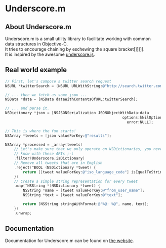 # Underscore.m

## About Underscore.m

Underscore.m is a small utility library to facilitate working with common data structures in Objective-C.  
It tries to encourage chaining by eschewing the square bracket]]]]]].  
It is inspired by the awesome [underscore.js][js].

[js]: http://documentcloud.github.com/underscore

## Real world example

```objective-c
// First, let's compose a twitter search request
NSURL *twitterSearch = [NSURL URLWithString:@"http://search.twitter.com/search.json?q=@SoundCloud&rpp=100"];

// ... then we fetch us some json ...
NSData *data = [NSData dataWithContentsOfURL:twitterSearch];

// ... and parse it.
NSDictionary *json = [NSJSONSerialization JSONObjectWithData:data
                                                     options:kNilOptions
                                                       error:NULL];

// This is where the fun starts!
NSArray *tweets = [json valueForKey:@"results"];

NSArray *processed = _array(tweets)
    // Let's make sure that we only operate on NSDictionaries, you never
    // know with these APIs ;-)
    .filter(Underscore.isDictionary)
    // Remove all tweets that are in English
    .reject(^BOOL (NSDictionary *tweet) {
        return [[tweet valueForKey:@"iso_language_code"] isEqualToString:@"en"];
    })
    // Create a simple string representation for every tweet
    .map(^NSString *(NSDictionary *tweet) {
        NSString *name = [tweet valueForKey:@"from_user_name"];
        NSString *text = [tweet valueForKey:@"text"];

        return [NSString stringWithFormat:@"%@: %@", name, text];
    })
    .unwrap;
```

## Documentation

Documentation for Underscore.m can be found on [the website](https://robb.github.io/Underscore.m/).
